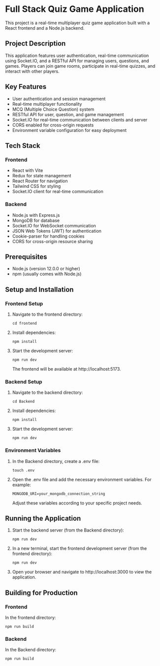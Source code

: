 # Full Stack Quiz Game Application

This project is a real-time multiplayer quiz game application built with a React frontend and a Node.js backend.

## Project Description

This application features user authentication, real-time communication using Socket.IO, and a RESTful API for managing users, questions, and games. Players can join game rooms, participate in real-time quizzes, and interact with other players.

## Key Features

- User authentication and session management
- Real-time multiplayer functionality
- MCQ (Multiple Choice Question) system
- RESTful API for user, question, and game management
- Socket.IO for real-time communication between clients and server
- CORS enabled for cross-origin requests
- Environment variable configuration for easy deployment

## Tech Stack

### Frontend
- React with Vite
- Redux for state management
- React Router for navigation
- Tailwind CSS for styling
- Socket.IO client for real-time communication

### Backend
- Node.js with Express.js
- MongoDB for database
- Socket.IO for WebSocket communication
- JSON Web Tokens (JWT) for authentication
- Cookie-parser for handling cookies
- CORS for cross-origin resource sharing

## Prerequisites

- Node.js (version 12.0.0 or higher)
- npm (usually comes with Node.js)

## Setup and Installation

### Frontend Setup

1. Navigate to the frontend directory:
   ```
   cd frontend
   ```
2. Install dependencies:
   ```
   npm install
   ```
3. Start the development server:
   ```
   npm run dev
   ```
   The frontend will be available at http://localhost:5173.

### Backend Setup

1. Navigate to the backend directory:
   ```
   cd Backend
   ```
2. Install dependencies:
   ```
   npm install
   ```
3. Start the development server:
   ```
   npm run dev
   ```

### Environment Variables

1. In the Backend directory, create a .env file:
   ```
   touch .env
   ```
2. Open the .env file and add the necessary environment variables. For example:
   ``` 
   MONGODB_URI=your_mongodb_connection_string
   ```
   Adjust these variables according to your specific project needs.

## Running the Application

1. Start the backend server (from the Backend directory):
   ```
   npm run dev
   ```
2. In a new terminal, start the frontend development server (from the frontend directory):
   ```
   npm run dev
   ```
3. Open your browser and navigate to http://localhost:3000 to view the application.

## Building for Production

### Frontend
In the frontend directory:
```
npm run build
```

### Backend
In the Backend directory:
```
npm run build
```
